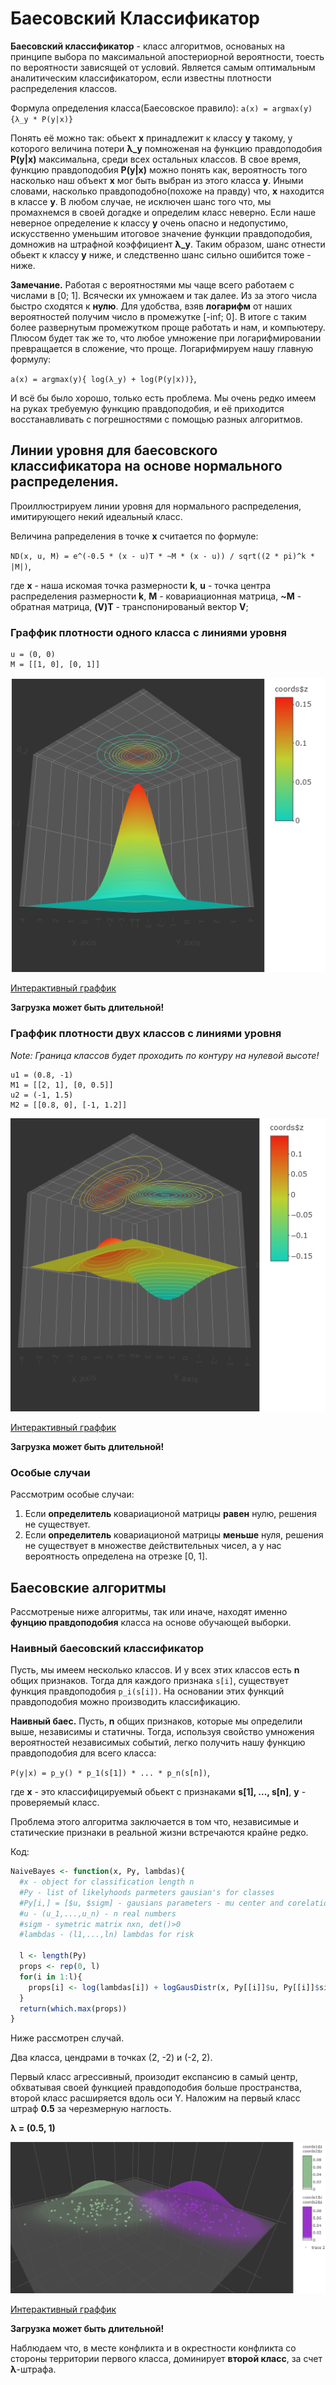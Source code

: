 # Баесовский Классификатор

**Баесовский классификатор** - класс алгоритмов, основаных на принципе выбора по максимальной апостериорной вероятности, тоесть по вероятности зависящей от условий. Является самым оптимальным аналитическим классификатором, если известны плотности распределения классов.

Формула определения класса(Баесовское правило):
`a(x) = argmax(y){λ_y * P(y|x)}`

Понять её можно так: обьект **x** принадлежит к классу **y** такому, у которого величина потери **λ_y** помноженая на функцию правдоподобия **P(y|x)** максимальна, среди всех остальных классов.
В свое время, функцию правдоподобия **P(y|x)** можно понять как, вероятность того насколько наш объект **x** мог быть выбран из этого класса **y**. Иными словами, насколько правдоподобно(похоже на правду) что, **x** находится в классе **y**.
В любом случае, не исключен шанс того что, мы промахнемся в своей догадке и определим класс неверно. Если наше неверное определение к классу **y** очень опасно и недопустимо, искусственно уменьшим итоговое значение функции правдоподобия, домножив на штрафной коэффициент **λ_y**. Таким образом, шанс отнести обьект к классу **y** ниже, и следственно шанс сильно ошибится тоже - ниже.

**Замечание.** Работая с вероятностями мы чаще всего работаем с числами в [0; 1]. Всячески их умножаем и так далее. Из за этого числа быстро сходятся к **нулю**. Для удобства, взяв **логарифм** от наших вероятностей получим число в промежутке [-inf; 0]. В итоге с таким более развернутым промежутком проще работать и нам, и компьютеру. Плюсом будет так же то, что любое умножение при логарифмировании превращается в сложение, что проще.
Логарифмируем нашу главную формулу:

`a(x) = argmax(y){ log(λ_y) + log(P(y|x))}`,

И всё бы было хорошо, только есть проблема. Мы очень редко имеем на руках требуемую функцию правдоподобия, и её приходится восстанавливать с погрешностями с помощью разных алгоритмов.

## Линии уровня для баесовского классификатора на основе нормального распределения.

Проиллюстрируем линии уровня для нормального распределения, имитирующего некий идеальный класс.

Величина рапределения в точке **x** считается по формуле:

`ND(x, u, M) = e^(-0.5 * (x - u)T * ~M * (x - u)) / sqrt((2 * pi)^k * |M|)`,

где **x** - наша искомая точка размерности **k**, **u** - точка центра распределения размерности **k**, **M** - ковариационная матрица, **~M** - обратная матрица, **(V)T** - транспонированый вектор **V**;

### Граффик плотности одного класса с линиями уровня

```
u = (0, 0)
M = [[1, 0], [0, 1]]
```

![Рис. 1](contour_prev.png)

[Интерактивный граффик](https://dashedman.github.io/contour.html)

__Загрузка может быть длительной!__

### Граффик плотности двух классов с линиями уровня

_Note:_ *Граница классов будет проходить по контуру на нулевой высоте!*
```
u1 = (0.8, -1)
M1 = [[2, 1], [0, 0.5]]
u2 = (-1, 1.5)
M2 = [[0.8, 0], [-1, 1.2]]
```

![Рис. 2](contour2_prev.png)

[Интерактивный граффик](https://dashedman.github.io/contour2.html)

__Загрузка может быть длительной!__

### Особые случаи
Рассмотрим особые случаи:
1. Если **определитель** ковариационой матрицы **равен** нулю, решения не существует.
2. Если **определитель** ковариационой матрицы **меньше** нуля, решения не существует в множестве действительных чисел, а у нас вероятность определена на отрезке [0, 1].


## Баесовские алгоритмы

Рассмотреные ниже алгоритмы, так или иначе, находят именно **фунцию правдоподобия** класса на основе обучающей выборки.

### Наивный баесовский классификатор

Пусть, мы имеем несколько классов. И у всех этих классов есть **n** общих признаков. Тогда для каждого признака `s[i]`, существует функция правдоподобия `p_i(s[i])`. На основании этих функций правдоподобия можно производить классификацию.

**Наивный баес.** Пусть, **n** общих признаков, которые мы определили выше, независимы и статичны. Тогда, используя свойство умножения вероятностей независимых событий, легко получить нашу функцию правдоподобия для всего класса:

`P(y|x) = p_y() * p_1(s[1]) * ... * p_n(s[n])`,

где **x** - это классифицируемый обьект с признаками **s[1], ..., s[n]**, **y** - проверяемый класс.

Проблема этого алгоритма заключается в том что, независимые и статические признаки в реальной жизни встречаются крайне редко.

Код:
```R
NaiveBayes <- function(x, Py, lambdas){
  #x - object for classification length n
  #Py - list of likelyhoods parmeters gausian's for classes
  #Py[i,] = [$u, $sigm] - gausians parameters - mu center and corelation matrix sigm
  #u - (u_1,...,u_n) - n real numbers
  #sigm - symetric matrix nxn, det()>0
  #lambdas - (l1,...,ln) lambdas for risk

  l <- length(Py)
  props <- rep(0, l)
  for(i in 1:l){
    props[i] <- log(lambdas[i]) + logGausDistr(x, Py[[i]]$u, Py[[i]]$sigm)
  }
  return(which.max(props))
}
```

Ниже рассмотрен случай.

Два класса, цендрами в точках (2, -2) и (-2, 2).

Первый класс агрессивный, произодит експансию в самый центр, обхватывая своей функцией правдоподобия больше пространства, второй класс расширяется вдоль оси Y. Наложим на первый класс штраф **0.5** за черезмерную наглость.

**λ = (0.5, 1)**

![Рис. 3](naive.png)

[Интерактивный граффик](https://dashedman.github.io/naive.html)

__Загрузка может быть длительной!__

Наблюдаем что, в месте конфликта и в окрестности конфликта со стороны территории первого класса, доминирует **второй класс**, за счет **λ**-штрафа.
